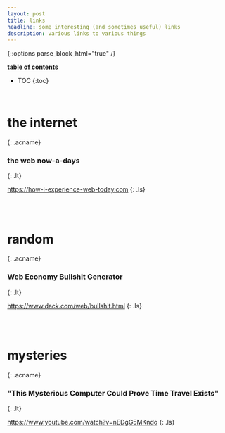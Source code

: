 ```yaml
---
layout: post
title: links
headline: some interesting (and sometimes useful) links
description: various links to various things
---
```


{::options parse_block_html="true" /}

<div class="atoc">

<span style="text-decoration: underline;"><b>table of contents</b></span>

- TOC
{:toc}

</div>

<br />

<div class="acm">

# the internet
{: .acname}

<div class="ac">

### the web now-a-days
{: .lt}

<https://how-i-experience-web-today.com>
{: .ls}

<br />
</div>
</div>
<br />
<div class="acm">

# random
{: .acname}

<div class="ac">

### Web Economy Bullshit Generator 
{: .lt}

<https://www.dack.com/web/bullshit.html>
{: .ls}

<br />
</div>
</div>
<br />
<div class="acm">

# mysteries
{: .acname}

<div class="ac">

### "This Mysterious Computer Could Prove Time Travel Exists"
{: .lt}

<https://www.youtube.com/watch?v=nEDgG5MKndo>
{: .ls}

<br />
</div>
</div>
<br />

